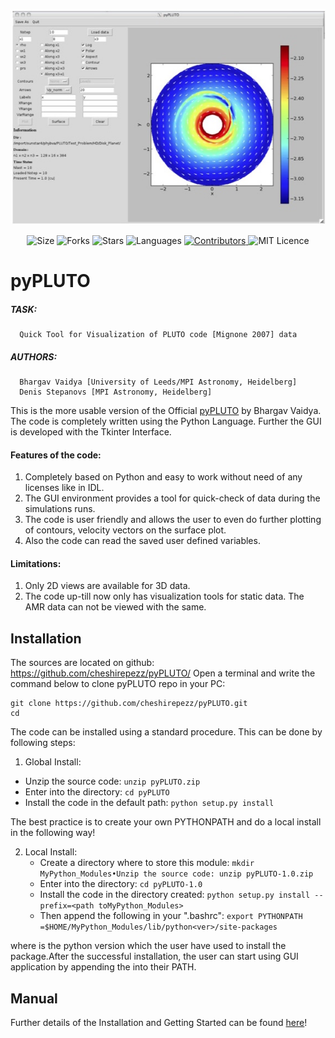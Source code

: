 ![Poster](https://github.com/cheshirepezz/pyPLUTO/blob/master/Poster.jpeg "Poster")

</p>

<p align="center">
    <img alt="Size" src="https://img.shields.io/github/repo-size/cheshirepezz/pyPLUTO">
  </a>
  <img alt="Forks" src="https://img.shields.io/github/forks/cheshirepezz/pyPLUTO">
  </a>
  <img alt="Stars" src="https://img.shields.io/github/stars/cheshirepezz/pyPLUTO">
  </a>
  <img alt="Languages" src="https://img.shields.io/github/languages/count/cheshirepezz/pyPLUTO">
  </a>
  <a href="https://github.com/cheshirepezz/pyPLUTO/graphs/contributors">
    <img alt="Contributors" src="https://img.shields.io/github/contributors/cheshirepezz/pyPLUTO">
  </a>
  <img alt="MIT Licence" src="https://img.shields.io/github/license/cheshirepezz/pyPLUTO">
  </a>
  
</p>

# pyPLUTO

##### TASK: 
      Quick Tool for Visualization of PLUTO code [Mignone 2007] data

##### AUTHORS: 
      Bhargav Vaidya [University of Leeds/MPI Astronomy, Heidelberg]
      Denis Stepanovs [MPI Astronomy, Heidelberg] 
      
This is the more usable version of the Official [pyPLUTO](https://github.com/coolastro/pyPLUTO) by Bhargav Vaidya.
The code is completely written using the Python Language. Further the GUI is developed with the Tkinter Interface.


#### Features of the code: 

1. Completely based on Python and easy to work without need of any licenses
like in IDL. 
2. The GUI environment provides a tool for quick-check of data during the
simulations runs. 
3. The code is user friendly and allows the user to even do further plotting
of contours, velocity vectors
on the surface plot.
4. Also the code can read the saved user defined variables. 

#### Limitations:

1. Only 2D views are available for 3D data. 
2. The code up-till now only has visualization tools for static data. The AMR data can not be viewed with the same. 

## Installation

The sources are located on github: https://github.com/cheshirepezz/pyPLUTO/
Open a terminal and write the command below to clone pyPLUTO repo in your PC:

```
git clone https://github.com/cheshirepezz/pyPLUTO.git
cd 
```
The code can be installed using a standard procedure. This can be done by following steps:
1. Global Install:
  * Unzip the source code: ```unzip pyPLUTO.zip```
  * Enter into the directory: ```cd pyPLUTO```
  * Install the code in the default path: ```python setup.py install```

The best practice is to create your own PYTHONPATH and do a local install in the following way!

2. Local Install:
   * Create a directory where to store this module: ```mkdir MyPython_Modules•Unzip the source code: unzip pyPLUTO-1.0.zip```
   * Enter into the directory: ```cd pyPLUTO-1.0```
   * Install the code in the directory created: ```python setup.py install --prefix=<path toMyPython_Modules>```
   * Then append the following in your ".bashrc": ```export PYTHONPATH =$HOME/MyPython_Modules/lib/python<ver>/site-packages```
   
where <ver> is the python version which the user have used to install the package.After the successful installation,  the user can start using GUI application by appending the <path toGUI_pyPLUTO.py> into their PATH.

## Manual
Further details of the Installation and Getting Started can be found [here](https://raw.githubusercontent.com/coolastro/pyPLUTO/master/doc/latex/pyPLUTO.pdf)!
  
  
  
  
  
  
